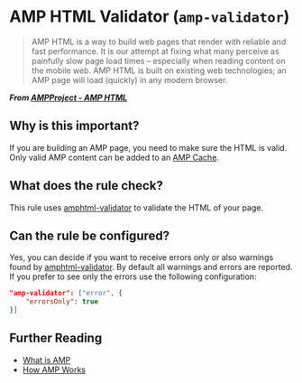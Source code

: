 # AMP HTML Validator (`amp-validator`)

> AMP HTML is a way to build web pages that render with reliable and
fast performance. It is our attempt at fixing what many perceive as
painfully slow page load times – especially when reading content on
the mobile web. AMP HTML is built on existing web technologies; an
AMP page will load (quickly) in any modern browser.

***From [AMPProject - AMP HTML][ampproject]***

## Why is this important?

If you are building an AMP page, you need to make sure the HTML is valid.
Only valid AMP content can be added to an [AMP Cache][amp-cache].

## What does the rule check?

This rule uses [amphtml-validator][amphtml-validator] to validate the
HTML of your page.

## Can the rule be configured?

Yes, you can decide if you want to receive errors only or
also warnings found by [amphtml-validator][amphtml-validator]. By default
all warnings and errors are reported. If you prefer to see only the errors
use the following configuration:

```json
"amp-validator": ["error", {
    "errorsOnly": true
}]
```

## Further Reading

* [What is AMP][amp]
* [How AMP Works][amp-works]

[amp]: https://www.ampproject.org/learn/overview/
[amp-cache]: https://www.ampproject.org/docs/guides/how_cached
[amp-works]: https://www.ampproject.org/learn/about-how/
[ampproject]: https://github.com/ampproject/amphtml
[amphtml-validator]: https://www.npmjs.com/package/amphtml-validator
